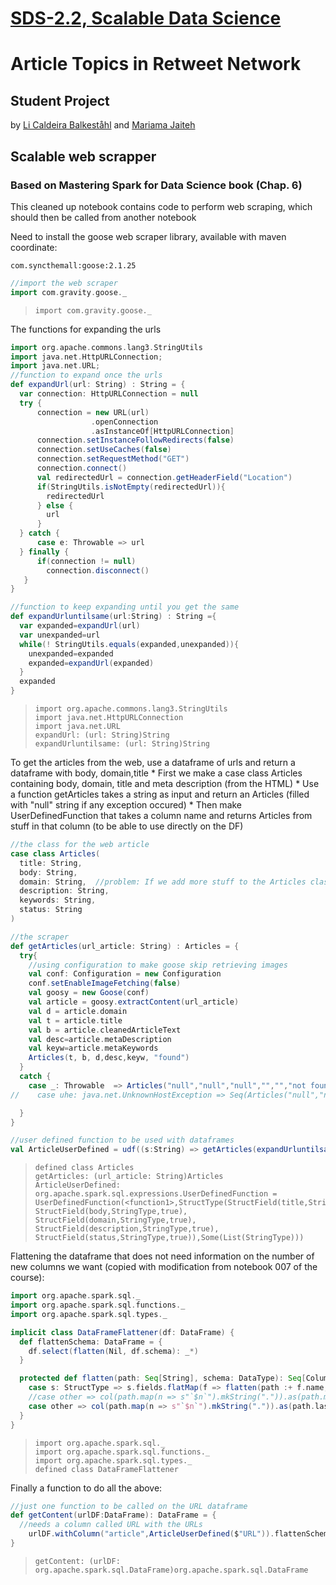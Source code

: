 [SDS-2.2, Scalable Data Science](https://lamastex.github.io/scalable-data-science/sds/2/2/)
===========================================================================================

Article Topics in Retweet Network
=================================

Student Project
---------------

by [Li Caldeira Balkeståhl](https://www.linkedin.com/in/li-caldeira-balkest%C3%A5hl-9b839412b/) and [Mariama Jaiteh](https://www.linkedin.com/in/mariama-jaiteh-a97ab373/)

Scalable web scrapper
---------------------

### Based on Mastering Spark for Data Science book (Chap. 6)

This cleaned up notebook contains code to perform web scraping, which should then be called from another notebook

Need to install the goose web scraper library, available with maven coordinate:

`com.syncthemall:goose:2.1.25`

``` scala
//import the web scraper
import com.gravity.goose._
```

>     import com.gravity.goose._

The functions for expanding the urls

``` scala
import org.apache.commons.lang3.StringUtils 
import java.net.HttpURLConnection;
import java.net.URL;
//function to expand once the urls
def expandUrl(url: String) : String = {
  var connection: HttpURLConnection = null
  try {
      connection = new URL(url)
                  .openConnection
                  .asInstanceOf[HttpURLConnection]
      connection.setInstanceFollowRedirects(false)
      connection.setUseCaches(false)
      connection.setRequestMethod("GET")
      connection.connect()
      val redirectedUrl = connection.getHeaderField("Location")
      if(StringUtils.isNotEmpty(redirectedUrl)){
        redirectedUrl
      } else {
        url
      }
  } catch {
      case e: Throwable => url
  } finally {
      if(connection != null)
        connection.disconnect()
   }
}

//function to keep expanding until you get the same
def expandUrluntilsame(url:String) : String ={
  var expanded=expandUrl(url)
  var unexpanded=url
  while(! StringUtils.equals(expanded,unexpanded)){
    unexpanded=expanded
    expanded=expandUrl(expanded)
  }
  expanded
}
```

>     import org.apache.commons.lang3.StringUtils
>     import java.net.HttpURLConnection
>     import java.net.URL
>     expandUrl: (url: String)String
>     expandUrluntilsame: (url: String)String

To get the articles from the web, use a dataframe of urls and return a dataframe with body, domain,title \* First we make a case class Articles containing body, domain, title and meta description (from the HTML) \* Use a function getArticles takes a string as input and return an Articles (filled with "null" string if any exception occured) \* Then make UserDefinedFunction that takes a column name and returns Articles from stuff in that column (to be able to use directly on the DF)

``` scala
//the class for the web article
case class Articles(
  title: String, 
  body: String, 
  domain: String,  //problem: If we add more stuff to the Articles class,  getArticles  needs to be changed
  description: String,
  keywords: String,
  status: String
)

//the scraper
def getArticles(url_article: String) : Articles = {
  try{
    //using configuration to make goose skip retrieving images
    val conf: Configuration = new Configuration
    conf.setEnableImageFetching(false)
    val goosy = new Goose(conf)
    val article = goosy.extractContent(url_article) 
    val d = article.domain
    val t = article.title
    val b = article.cleanedArticleText
    val desc=article.metaDescription
    val keyw=article.metaKeywords
    Articles(t, b, d,desc,keyw, "found")
  }
  catch {
    case _: Throwable  => Articles("null","null","null","","","not found")
//    case uhe: java.net.UnknownHostException => Seq(Articles("null","null","null","not found")).toDF()

  }
}

//user defined function to be used with dataframes
val ArticleUserDefined = udf((s:String) => getArticles(expandUrluntilsame(s))) //this actually creates a new instance of goose for each article,this is slow and not scalable as they say in the book (i think)
```

>     defined class Articles
>     getArticles: (url_article: String)Articles
>     ArticleUserDefined: org.apache.spark.sql.expressions.UserDefinedFunction = UserDefinedFunction(<function1>,StructType(StructField(title,StringType,true), StructField(body,StringType,true), StructField(domain,StringType,true), StructField(description,StringType,true), StructField(status,StringType,true)),Some(List(StringType)))

Flattening the dataframe that does not need information on the number of new columns we want (copied with modification from notebook 007 of the course):

``` scala
import org.apache.spark.sql._
import org.apache.spark.sql.functions._
import org.apache.spark.sql.types._

implicit class DataFrameFlattener(df: DataFrame) {
  def flattenSchema: DataFrame = {
    df.select(flatten(Nil, df.schema): _*)
  }

  protected def flatten(path: Seq[String], schema: DataType): Seq[Column] = schema match {
    case s: StructType => s.fields.flatMap(f => flatten(path :+ f.name, f.dataType)) 
    //case other => col(path.map(n => s"`$n`").mkString(".")).as(path.mkString(".")) :: Nil //original
    case other => col(path.map(n => s"`$n`").mkString(".")).as(path.last) :: Nil //i just want the lowest nested name (is last too computationally expensive?)
  }
}
```

>     import org.apache.spark.sql._
>     import org.apache.spark.sql.functions._
>     import org.apache.spark.sql.types._
>     defined class DataFrameFlattener

Finally a function to do all the above:

``` scala
//just one function to be called on the URL dataframe
def getContent(urlDF:DataFrame): DataFrame = {
  //needs a column called URL with the URLs
    urlDF.withColumn("article",ArticleUserDefined($"URL")).flattenSchema  
}
```

>     getContent: (urlDF: org.apache.spark.sql.DataFrame)org.apache.spark.sql.DataFrame

